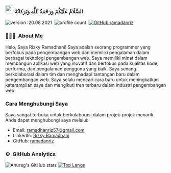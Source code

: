 ### <img src="https://media.giphy.com/media/hvRJCLFzcasrR4ia7z/giphy.gif" width="25px"> السَّلَامُ عَلَيْكُمْ وَرَحْمَةُ ٱللَّهِ وَبَرَكاتُهُ‎
![version :20.08.2021](https://img.shields.io/badge/version-20.08.2021-informational)&nbsp;
![profile count](https://komarev.com/ghpvc/?username=ramadanriz&color=red)&nbsp;
[![GitHub ramadanriz](https://img.shields.io/github/followers/ramadanriz?label=follow&style=social)](https://github.com/ramadanriz)</br>

### 👨🏻‍💻 &nbsp;About Me
Halo, Saya Rizky Ramadhani!
Saya adalah seorang programmer yang berfokus pada pengembangan web dan memiliki pengalaman dalam berbagai teknologi pengembangan web. Saya memiliki minat dalam membangun aplikasi web yang inovatif dan berfokus pada kualitas kode, performa, dan pengalaman pengguna yang baik. Saya senang berkolaborasi dalam tim dan menghadapi tantangan baru dalam pengembangan web. Saya selalu mencari cara baru untuk meningkatkan keterampilan saya dan mengikuti tren terbaru dalam industri pengembangan web.

### Cara Menghubungi Saya
Saya sangat terbuka untuk berkolaborasi dalam projek-projek menarik. Anda dapat menghubungi saya melalui:

- Email: ramadhanriz57@gmail.com
- LinkedIn: [Rizky Ramadhani](https://www.linkedin.com/in/ramadhanriz/)
- GitHub: [ramadanriz](https://github.com/ramadanriz)

### ⚙️ &nbsp;GitHub Analytics

![Anurag's GitHub stats](https://github-readme-stats.vercel.app/api?username=ramadanriz&show_icons=true&theme=radical)
[![Top Langs](https://github-readme-stats.vercel.app/api/top-langs/?username=ramadanriz&layout=compact&theme=radical)](https://github.com/anuraghazra/github-readme-stats)
